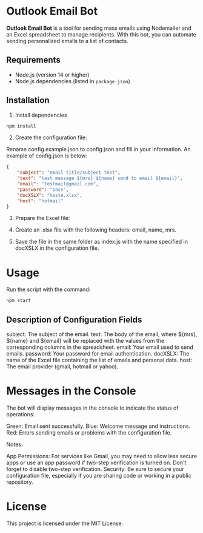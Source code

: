 # Outlook Email Bot

**Outlook Email Bot** is a tool for sending mass emails using Nodemailer and an Excel spreadsheet to manage recipients. With this bot, you can automate sending personalized emails to a list of contacts.

## Requirements

- Node.js (version 14 or higher)
- Node.js dependencies (listed in `package.json`)

## Installation

1. Install dependencies

```bash
npm install
```

2. Create the configuration file:

Rename config.example.json to config.json and fill in your information. An example of config.json is below:



```json
{
    "subject": "email title/subject test",
    "text": "test message ${mrs} ${name} send to email ${email}",
    "email": "testmail@gmail.com",
    "password": "pass",
    "docXSLX": "teste.xlsx",
    "host": "hotmail"
}
```

3. Prepare the Excel file:

1. Create an .xlsx file with the following headers: email, name, mrs.


2. Save the file in the same folder as index.js with the name specified in docXSLX in the configuration file.


# Usage

Run the script with the command:

```bash
npm start
```

## Description of Configuration Fields

subject: The subject of the email.
text: The body of the email, where ${mrs}, ${name} and ${email} will be replaced with the values ​​from the corresponding columns in the spreadsheet.
email: Your email used to send emails.
password: Your password for email authentication.
docXSLX: The name of the Excel file containing the list of emails and personal data.
host: The email provider (gmail, hotmail or yahoo).

# Messages in the Console

The bot will display messages in the console to indicate the status of operations:

Green: Email sent successfully.
Blue: Welcome message and instructions.
Red: Errors sending emails or problems with the configuration file.

Notes:

App Permissions: For services like Gmail, you may need to allow less secure apps or use an app password if two-step verification is turned on. Don't forget to disable two-step verification.
Security: Be sure to secure your configuration file, especially if you are sharing code or working in a public repository.

# License

This project is licensed under the MIT License.